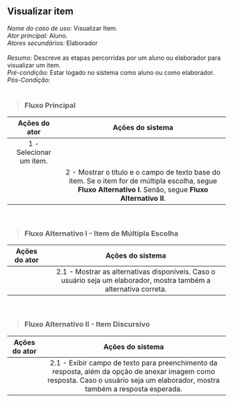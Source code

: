 ## Visualizar item
*Nome do caso de uso:* Visualizar Item. <br>
*Ator principal:* Aluno. <br>
*Atores secundários:* Elaborador<br>	 
*Resumo:* Descreve as etapas percorridas por um aluno ou elaborador para visualizar um item. <br>
*Pré-condição:* Estar logado no sistema como aluno ou como elaborador. <br>
*Pós-Condição:* <br> <br>

> ### Fluxo Principal
| Ações do ator                            | Ações do sistema      |
| :-----------------:                      | :-----------------:   | 
| 1 - Selecionar um item.   |             |  
|                                          | 2 - Mostrar o título e o campo de texto base do item. Se o item for de múltipla escolha, segue **Fluxo Alternativo I**. Senão, segue **Fluxo Alternativo II**. | |

<br>

> ### Fluxo Alternativo I - Item de Múltipla Escolha
| Ações do ator                            | Ações do sistema      |
| :-----------------:                      | :-----------------:   | 
|                                          | 2.1 - Mostrar as alternativas disponíveis. Caso o usuário seja um elaborador, mostra também a alternativa correta. | |

<br>

> ### Fluxo Alternativo II - Item Discursivo
| Ações do ator                            | Ações do sistema      |
| :-----------------:                      | :-----------------:   | 
|                                          | 2.1 - Exibir campo de texto para preenchimento da resposta, além da opção de anexar imagem como resposta. Caso o usuário seja um elaborador, mostra também a resposta esperada.   | |
